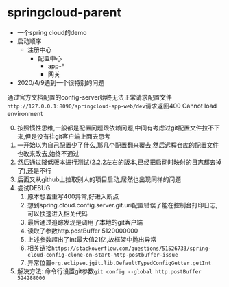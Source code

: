 # springcloud-parent

* 一个spring cloud的demo
* 启动顺序
    * 注册中心
        * 配置中心
            * app-*
            * 网关
* 2020/4/9遇到一个很特别的问题

通过官方文档配置的config-server始终无法正常请求配置文件
`http://127.0.0.1:8090/springcloud-app-web/dev`请求返回400 Cannot load environment

0. 按照惯性思维,一般都是配置问题跟依赖问题,中间有考虑过git配置文件拉不下来,但是没有往git客户端上面去思考
1. 一开始以为自己配置少了什么,那几个配置翻来覆去,然后远程仓库的配置文件也改来改去,始终不通过
2. 然后通过降低版本进行测试(2.2.2左右的版本,已经把启动时映射的日志都去掉了),还是不行
3. 后面又从github上拉取别人的项目启动,居然也出现同样的问题
4. 尝试DEBUG
    1. 原本想着重写400异常,好进入断点
    2. 想到spring.cloud.config.server.git.uri配置错误了能在控制台打印日志,可以快速进入相关代码
    3. 最后通过追踪发现是调用了本地的git客户端
    4. 读取了参数http.postBuffer 5120000000
    5. 上述参数超出了int最大值21亿,故框架中抛出异常
    6. 相关链接`https://stackoverflow.com/questions/51526733/spring-cloud-config-clone-on-start-http-postbuffer-issue`
    7. 异常位置`org.eclipse.jgit.lib.DefaultTypedConfigGetter.getInt`
5. 解决方法: 命令行设置git参数`git config --global http.postBuffer 524288000`